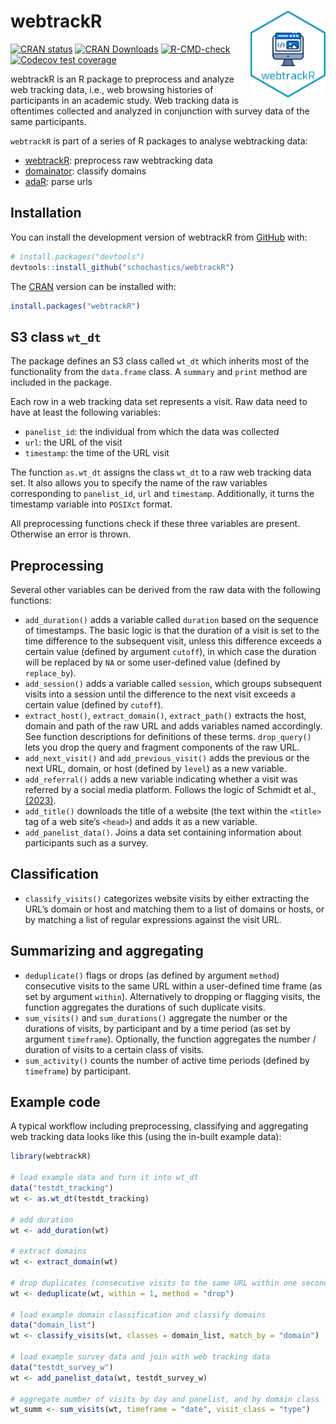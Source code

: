 
<!-- README.md is generated from README.Rmd. Please edit that file -->

# webtrackR <img src="man/figures/logo.png" width="120px" align="right"/>

<!-- badges: start -->

[![CRAN
status](https://www.r-pkg.org/badges/version/webtrackR)](https://CRAN.R-project.org/package=webtrackR)
[![CRAN
Downloads](http://cranlogs.r-pkg.org/badges/webtrackR)](https://CRAN.R-project.org/package=webtrackR)
[![R-CMD-check](https://github.com/schochastics/webtrackR/actions/workflows/R-CMD-check.yaml/badge.svg)](https://github.com/schochastics/webtrackR/actions/workflows/R-CMD-check.yaml)
[![Codecov test
coverage](https://codecov.io/gh/schochastics/webtrackR/branch/main/graph/badge.svg)](https://app.codecov.io/gh/schochastics/webtrackR?branch=main)
<!-- badges: end -->

webtrackR is an R package to preprocess and analyze web tracking data,
i.e., web browsing histories of participants in an academic study. Web
tracking data is oftentimes collected and analyzed in conjunction with
survey data of the same participants.

`webtrackR` is part of a series of R packages to analyse webtracking
data:

-   [webtrackR](https://github.com/schochastics/webtrackR): preprocess
    raw webtracking data
-   [domainator](https://github.com/schochastics/domainator): classify
    domains
-   [adaR](https://github.com/gesistsa/adaR): parse urls

## Installation

You can install the development version of webtrackR from
[GitHub](https://github.com/) with:

``` r
# install.packages("devtools")
devtools::install_github("schochastics/webtrackR")
```

The [CRAN](https://CRAN.R-project.org/package=webtrackR) version can be
installed with:

``` r
install.packages("webtrackR")
```

## S3 class `wt_dt`

The package defines an S3 class called `wt_dt` which inherits most of
the functionality from the `data.frame` class. A `summary` and `print`
method are included in the package.

Each row in a web tracking data set represents a visit. Raw data need to
have at least the following variables:

-   `panelist_id`: the individual from which the data was collected
-   `url`: the URL of the visit
-   `timestamp`: the time of the URL visit

The function `as.wt_dt` assigns the class `wt_dt` to a raw web tracking
data set. It also allows you to specify the name of the raw variables
corresponding to `panelist_id`, `url` and `timestamp`. Additionally, it
turns the timestamp variable into `POSIXct` format.

All preprocessing functions check if these three variables are present.
Otherwise an error is thrown.

## Preprocessing

Several other variables can be derived from the raw data with the
following functions:

-   `add_duration()` adds a variable called `duration` based on the
    sequence of timestamps. The basic logic is that the duration of a
    visit is set to the time difference to the subsequent visit, unless
    this difference exceeds a certain value (defined by argument
    `cutoff`), in which case the duration will be replaced by `NA` or
    some user-defined value (defined by `replace_by`).
-   `add_session()` adds a variable called `session`, which groups
    subsequent visits into a session until the difference to the next
    visit exceeds a certain value (defined by `cutoff`).
-   `extract_host()`, `extract_domain()`, `extract_path()` extracts the
    host, domain and path of the raw URL and adds variables named
    accordingly. See function descriptions for definitions of these
    terms. `drop_query()` lets you drop the query and fragment
    components of the raw URL.
-   `add_next_visit()` and `add_previous_visit()` adds the previous or
    the next URL, domain, or host (defined by `level`) as a new
    variable.
-   `add_referral()` adds a new variable indicating whether a visit was
    referred by a social media platform. Follows the logic of Schmidt et
    al., [(2023)](https://doi.org/10.31235/osf.io/cks68).
-   `add_title()` downloads the title of a website (the text within the
    `<title>` tag of a web site’s `<head>`) and adds it as a new
    variable.
-   `add_panelist_data()`. Joins a data set containing information about
    participants such as a survey.

## Classification

-   `classify_visits()` categorizes website visits by either extracting
    the URL’s domain or host and matching them to a list of domains or
    hosts, or by matching a list of regular expressions against the
    visit URL.

## Summarizing and aggregating

-   `deduplicate()` flags or drops (as defined by argument `method`)
    consecutive visits to the same URL within a user-defined time frame
    (as set by argument `within`). Alternatively to dropping or flagging
    visits, the function aggregates the durations of such duplicate
    visits.
-   `sum_visits()` and `sum_durations()` aggregate the number or the
    durations of visits, by participant and by a time period (as set by
    argument `timeframe`). Optionally, the function aggregates the
    number / duration of visits to a certain class of visits.
-   `sum_activity()` counts the number of active time periods (defined
    by `timeframe`) by participant.

## Example code

A typical workflow including preprocessing, classifying and aggregating
web tracking data looks like this (using the in-built example data):

``` r
library(webtrackR)

# load example data and turn it into wt_dt
data("testdt_tracking")
wt <- as.wt_dt(testdt_tracking)

# add duration
wt <- add_duration(wt)

# extract domains
wt <- extract_domain(wt)

# drop duplicates (consecutive visits to the same URL within one second)
wt <- deduplicate(wt, within = 1, method = "drop")

# load example domain classification and classify domains
data("domain_list")
wt <- classify_visits(wt, classes = domain_list, match_by = "domain")

# load example survey data and join with web tracking data
data("testdt_survey_w")
wt <- add_panelist_data(wt, testdt_survey_w)

# aggregate number of visits by day and panelist, and by domain class
wt_summ <- sum_visits(wt, timeframe = "date", visit_class = "type")
```

